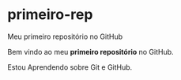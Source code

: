 # primeiro-rep
Meu primeiro repositório no GitHub

Bem vindo ao meu **primeiro repositório** no GitHub.

Estou Aprendendo sobre Git e GitHub.
